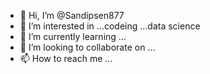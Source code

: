 - 👋 Hi, I’m @Sandipsen877
- 👀 I’m interested in ...codeing ...data science 
- 🌱 I’m currently learning ...
- 💞️ I’m looking to collaborate on ...
- 📫 How to reach me ...

<!---
Sandipsen877/Sandipsen877 is a ✨ special ✨ repository because its `README.md` (this file) appears on your GitHub profile.
You can click the Preview link to take a look at your changes.
--->
